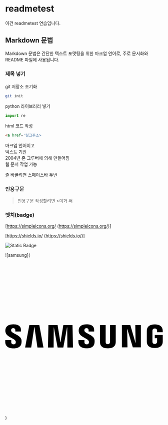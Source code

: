 # readmetest

이건 readmetest 연습입니다.

## Markdown 문법
Markdown 문법은 간단한 텍스트 포맷팅을 위한 마크업 언어로, 주로 문서화와 README 파일에 사용됩니다. 

### 제목 넣기
####

git 저장소 초기화
```bash
git init
```

python 라이브러리 넣기
```py
import re
```

html 코드 작성

```html
<a href='링크주소>
```

마크업 언어이고  
텍스트 기반  
2004년 존 그루버에 의해 만들어짐  
웹 문서 작업 가능  


줄 바꿀려면 스페이스바 두번

### 인용구문
>인용구문 작성할려면 >이거 써

### 벳치(badge)
[https://simpleicons.org/ (https://simpleicons.org/)]

[https://shields.io/ (https://shields.io/)]

![Static Badge](https://img.shields.io/badge/Samsung-brightgreen?style=flat&logo=Samsung&logoColor=white&logoSize=auto&labelColor=%231428A0&color=%231428A0)

![samsung](<svg role="img" viewBox="0 0 24 24" xmlns="http://www.w3.org/2000/svg"><title>Samsung</title><path d="M19.8166 10.2808l.0459 2.6934h-.023l-.7793-2.6934h-1.2837v3.3925h.8481l-.0458-2.785h.023l.8366 2.785h1.2264v-3.3925zm-16.149 0l-.6418 3.427h.9284l.4699-3.1175h.0229l.4585 3.1174h.9169l-.6304-3.4269zm5.1805 0l-.424 2.6132h-.023l-.424-2.6132H6.5788l-.0688 3.427h.8596l.023-3.0832h.0114l.573 3.0831h.8711l.5731-3.083h.023l.0228 3.083h.8596l-.0802-3.4269zm-7.2664 2.4527c.0343.0802.0229.1949.0114.2522-.0229.1146-.1031.2292-.3324.2292-.2177 0-.3438-.126-.3438-.3095v-.3323H0v.2636c0 .7679.6074.9971 1.2493.9971.6189 0 1.1346-.2178 1.2149-.7794.0458-.298.0114-.4928 0-.5616-.1605-.722-1.467-.9283-1.5588-1.3295-.0114-.0688-.0114-.1375 0-.1834.023-.1146.1032-.2292.3095-.2292.2063 0 .321.126.321.3095v.2063h.8595v-.2407c0-.745-.6762-.8596-1.1576-.8596-.6074 0-1.1117.2063-1.2034.7564-.023.149-.0344.2866.0114.4585.1376.7106 1.364.9169 1.5358 1.3524m11.152 0c.0343.0803.0228.1834.0114.2522-.023.1146-.1032.2292-.3324.2292-.2178 0-.3438-.126-.3438-.3095v-.3323h-.917v.2636c0 .7564.596.9857 1.2379.9857.6189 0 1.1232-.2063 1.2034-.7794.0459-.298.0115-.4814 0-.5616-.1375-.7106-1.4327-.9284-1.5243-1.318-.0115-.0688-.0115-.1376 0-.1835.0229-.1146.1031-.2292.3094-.2292.1948 0 .321.126.321.3095v.2063h.848v-.2407c0-.745-.6647-.8596-1.146-.8596-.6075 0-1.1004.1948-1.192.7564-.023.149-.023.2866.0114.4585.1376.7106 1.341.9054 1.513 1.3524m2.8882.4585c.2407 0 .3094-.1605.3323-.2522.0115-.0343.0115-.0917.0115-.126v-2.533h.871v2.4642c0 .0688 0 .1948-.0114.2292-.0573.6419-.5616.8482-1.192.8482-.6303 0-1.1346-.2063-1.192-.8482 0-.0344-.0114-.1604-.0114-.2292v-2.4642h.871v2.533c0 .0458 0 .0916.0115.126 0 .0917.0688.2522.3095.2522m7.1518-.0344c.2522 0 .3324-.1605.3553-.2522.0115-.0343.0115-.0917.0115-.126v-.4929h-.3553v-.5043H24v.917c0 .0687 0 .1145-.0115.2292-.0573.6303-.596.8481-1.2034.8481-.6075 0-1.1461-.2178-1.2034-.8481-.0115-.1147-.0115-.1605-.0115-.2293v-1.444c0-.0574.0115-.172.0115-.2293.0802-.6419.596-.8482 1.2034-.8482s1.1347.2063 1.2034.8482c.0115.1031.0115.2292.0115.2292v.1146h-.8596v-.1948s0-.0803-.0115-.1261c-.0114-.0802-.0802-.2521-.3438-.2521-.2521 0-.321.1604-.3438.2521-.0115.0458-.0115.1032-.0115.1605v1.5702c0 .0458 0 .0916.0115.126 0 .0917.0917.2522.3323.2522"/></svg>)
